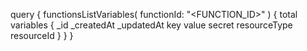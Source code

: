 query {
    functionsListVariables(
        functionId: "<FUNCTION_ID>"
    ) {
        total
        variables {
            _id
            _createdAt
            _updatedAt
            key
            value
            secret
            resourceType
            resourceId
        }
    }
}
